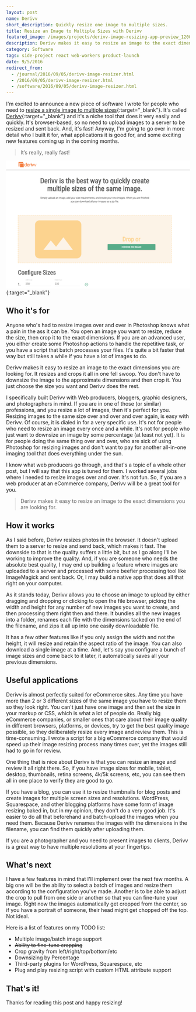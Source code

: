 ```yaml
---
layout: post
name: Derivv
short_description: Quickly resize one image to multiple sizes.
title: Resize an Image to Multiple Sizes with Derivv
featured_image: /images/projects/derivv-image-resizing-app-preview_1200_x_832.png
description: Derivv makes it easy to resize an image to the exact dimensions you are looking for. It resizes and crops it all in one fell swoop.
category: Software
tags: side-project react web-workers product-launch
date: 9/5/2016
redirect_from:
  - /journal/2016/09/05/derivv-image-resizer.html
  - /2016/09/05/derivv-image-resizer.html
  - /software/2016/09/05/derivv-image-resizer.html
---
```


I'm excited to announce a new piece of software I wrote for people who need to [resize a single image to multiple sizes](https://derivv.com){:target="_blank"}. It's called [Derivv](https://derivv.com){:target="_blank"} and it's a niche tool that does it very easily and quickly. It's browser-based, so no need to upload images to a server to be resized and sent back. And, it's fast! Anyway, I'm going to go over in more detail who I built it for, what applications it is good for, and some exciting new features coming up in the coming months.

>It’s really, really fast!

[![Derivv image resizing app preview](/images/projects/derivv-image-resizing-app-preview_1200_x_832.png "Derivv image resizing app preview")](https://derivv.com){:target="_blank"}

## Who it's for

Anyone who's had to resize images over and over in Photoshop knows what a pain in the ass it can be. You open an image you want to resize, reduce the size, then crop it to the exact dimensions. If you are an advanced user, you either create some Photoshop actions to handle the repetitive task, or you have a script that batch processes your files. It's quite a bit faster that way but still takes a while if you have a lot of images to do.

Derivv makes it easy to resize an image to the exact dimensions you are looking for. It resizes and crops it all in one fell swoop. You don't have to downsize the image to the approximate dimensions and then crop it. You just choose the size you want and Derivv does the rest.

I specifically built Derivv with Web producers, bloggers, graphic designers, and photographers in mind. If you are in one of those (or similar) professions, and you resize a lot of images, then it's perfect for you. Resizing images to the same size over and over and over again, is easy with Derivv. Of course, it is dialed in for a very specific use. It's not for people who need to resize an image every once and a while. It's not for people who just want to downsize an image by some percentage (at least not yet). It is for people doing the same thing over and over, who are sick of using Photoshop for resizing images and don't want to pay for another all-in-one imaging tool that does everything under the sun.

I know what web producers go through, and that's a topic of a whole other post, but I will say that this app is tuned for them. I worked several jobs where I needed to resize images over and over. It's not fun. So, if you are a web producer at an eCommerce company, Derivv will be a great tool for you.

> Derivv makes it easy to resize an image to the exact dimensions you are looking for.

## How it works
As I said before, Derivv resizes photos in the browser. It doesn't upload them to a server to resize and send back, which makes it fast. The downside to that is the quality suffers a little bit, but as I go along I'll be working to improve the quality. And, if you are someone who needs the absolute best quality, I may end up building a feature where images are uploaded to a server and processed with some beefier processing tool like ImageMagick and sent back. Or, I may build a native app that does all that right on your computer.

As it stands today, Derivv allows you to choose an image to upload by either dragging and dropping or clicking to open the file browser, picking the width and height for any number of new images you want to create, and then processing them right then and there. It bundles all the new images into a folder, renames each file with the dimensions tacked on the end of the filename, and zips it all up into one easily downloadable file.

It has a few other features like if you only assign the width and not the height, it will resize and retain the aspect ratio of the image. You can also download a single image at a time. And, let's say you configure a bunch of image sizes and come back to it later, it automatically saves all your previous dimensions.

## Useful applications

Derivv is almost perfectly suited for eCommerce sites. Any time you have more than 2 or 3 different sizes of the same image you have to resize them so they look right. You can't just have one image and then set the size in your markup or CSS, which is what a lot of people do. Really big eCommerce companies, or smaller ones that care about their image quality in different browsers, platforms, or devices, try to get the best quality image possible, so they deliberately resize every image and review them. This is time-consuming. I wrote a script for a big eCommerce company that would speed up their image resizing process many times over, yet the images still had to go in for review.

One thing that is nice about Derivv is that you can resize an image and review it all right there. So, if you have image sizes for mobile, tablet, desktop, thumbnails, retina screens, 4k/5k screens, etc, you can see them all in one place to verify they are good to go.

If you have a blog, you can use it to resize thumbnails for blog posts and create images for multiple screen sizes and resolutions. WordPress, Squarespace, and other blogging platforms have some form of image resizing baked in, but in my opinion, they don't do a very good job. It's easier to do all that beforehand and batch-upload the images when you need them. Because Derivv renames the images with the dimensions in the filename, you can find them quickly after uploading them.

If you are a photographer and you need to present images to clients, Derivv is a great way to have multiple resolutions at your fingertips.

## What's next

I have a few features in mind that I'll implement over the next few months. A big one will be the ability to select a batch of images and resize them according to the configuration you've made. Another is to be able to adjust the crop to pull from one side or another so that you can fine-tune your image. Right now the images automatically get cropped from the center, so if you have a portrait of someone, their head might get chopped off the top. Not ideal.

Here is a list of features on my TODO list:

- Multiple image/batch image support
- ~~Ability to fine-tune cropping~~
- Crop gravity from left/right/top/bottom/etc
- Downsizing by Percentage
- Third-party plugins for WordPress, Squarespace, etc
- Plug and play resizing script with custom HTML attribute support

## That's it!

Thanks for reading this post and happy resizing!
